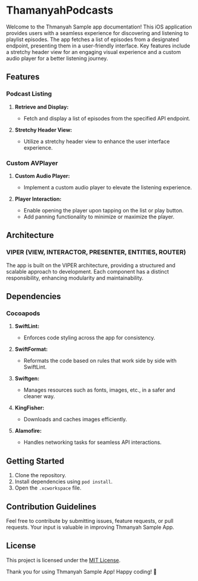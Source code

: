
# ThamanyahPodcasts

Welcome to the Thmanyah Sample app documentation! This iOS application provides users with a seamless experience for discovering and listening to playlist episodes. The app fetches a list of episodes from a designated endpoint, presenting them in a user-friendly interface. Key features include a stretchy header view for an engaging visual experience and a custom audio player for a better listening journey.

## Features

### Podcast Listing

1. **Retrieve and Display:**
   - Fetch and display a list of episodes from the specified API endpoint.

2. **Stretchy Header View:**
   - Utilize a stretchy header view to enhance the user interface experience.

### Custom AVPlayer

1. **Custom Audio Player:**
   - Implement a custom audio player to elevate the listening experience.

2. **Player Interaction:**
   - Enable opening the player upon tapping on the list or play button.
   - Add panning functionality to minimize or maximize the player.

## Architecture

### VIPER (VIEW, INTERACTOR, PRESENTER, ENTITIES, ROUTER)

The app is built on the VIPER architecture, providing a structured and scalable approach to development. Each component has a distinct responsibility, enhancing modularity and maintainability.

## Dependencies

### Cocoapods

1. **SwiftLint:**
   - Enforces code styling across the app for consistency.

2. **SwiftFormat:**
   - Reformats the code based on rules that work side by side with SwiftLint.

3. **Swiftgen:**
   - Manages resources such as fonts, images, etc., in a safer and cleaner way.

4. **KingFisher:**
   - Downloads and caches images efficiently.

5. **Alamofire:**
   - Handles networking tasks for seamless API interactions.

     
## Getting Started

1. Clone the repository.
2. Install dependencies using `pod install`.
3. Open the `.xcworkspace` file.

## Contribution Guidelines

Feel free to contribute by submitting issues, feature requests, or pull requests. Your input is valuable in improving Thmanyah Sample App.

## License

This project is licensed under the [MIT License](LICENSE).

Thank you for using Thmanyah Sample App! Happy coding! 🚀
